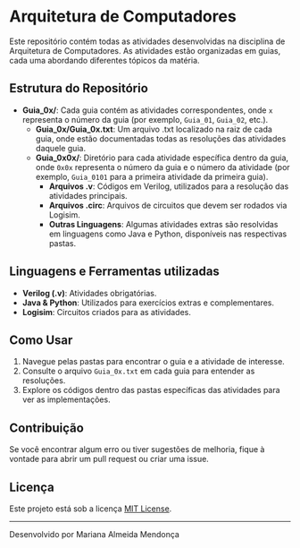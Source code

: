 # Arquitetura de Computadores

Este repositório contém todas as atividades desenvolvidas na disciplina de Arquitetura de Computadores. As atividades estão organizadas em guias, cada uma abordando diferentes tópicos da matéria.

## Estrutura do Repositório

- **Guia_0x/**: Cada guia contém as atividades correspondentes, onde `x` representa o número da guia (por exemplo, `Guia_01`, `Guia_02`, etc.).
  - **Guia_0x/Guia_0x.txt**: Um arquivo .txt localizado na raiz de cada guia, onde estão documentadas todas as resoluções das atividades daquele guia.
  - **Guia_0x0x/**: Diretório para cada atividade específica dentro da guia, onde `0x0x` representa o número da guia e o número da atividade (por exemplo, `Guia_0101` para a primeira atividade da primeira guia).
    - **Arquivos .v**: Códigos em Verilog, utilizados para a resolução das atividades principais.
    - **Arquivos .circ**: Arquivos de circuitos que devem ser rodados via Logisim.
    - **Outras Linguagens**: Algumas atividades extras são resolvidas em linguagens como Java e Python, disponíveis nas respectivas pastas.

## Linguagens e Ferramentas utilizadas

- **Verilog (.v)**: Atividades obrigatórias.
- **Java & Python**: Utilizados para exercícios extras e complementares.
- **Logisim**: Circuitos criados para as atividades.

## Como Usar

1. Navegue pelas pastas para encontrar o guia e a atividade de interesse.
2. Consulte o arquivo `Guia_0x.txt` em cada guia para entender as resoluções.
3. Explore os códigos dentro das pastas específicas das atividades para ver as implementações.

## Contribuição

Se você encontrar algum erro ou tiver sugestões de melhoria, fique à vontade para abrir um pull request ou criar uma issue.

## Licença

Este projeto está sob a licença [MIT License](LICENSE).

---

Desenvolvido por Mariana Almeida Mendonça
